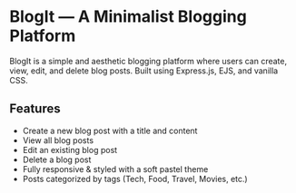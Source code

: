 #  BlogIt — A Minimalist Blogging Platform

BlogIt is a simple and aesthetic blogging platform where users can create, view, edit, and delete blog posts.
Built using Express.js, EJS, and vanilla CSS.


##  Features

-  Create a new blog post with a title and content
-  View all blog posts
-  Edit an existing blog post
-  Delete a blog post
-  Fully responsive & styled with a soft pastel theme
-  Posts categorized by tags (Tech, Food, Travel, Movies, etc.)

